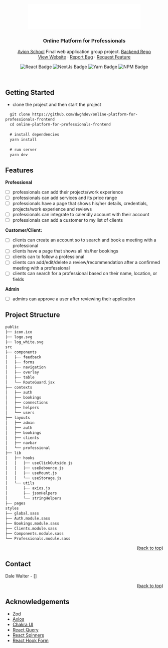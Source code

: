 <!-- Project Logo -->
<div align="center">
  <a href="https://github.com/dwghdev/slack-clone-react">
    <img src="public/workflow_logo_white.svg" height="80">
  </a>

  <h3 align="center">Online Platform for Professionals</h3>
  <p align="center">
    <a href="https://www.avionschool.com/">Avion School</a>
    <span>Final web application group project.</span>
    <a href="https://www.github.com/gdperalta/online-platform-for-professionals-api">Backend Repo</a>
    <br/>
    <a href="https://github.com/dwghdev/slack-clone-react">View Website</a>
    ·
    <a href="https://github.com/dwghdev/slack-clone-react">Report Bug</a>
    ·
    <a href="https://github.com/dwghdev/slack-clone-react">Request Feature</a>

  ![React Badge] ![NextJs Badge] ![Yarn Badge] ![NPM Badge]
  </p>
</div>
<br/>


## Getting Started
- clone the project and then start the project

```
  git clone https://github.com/dwghdev/online-platform-for-professionals-frontend
  cd online-platform-for-professionals-frontend

  # install dependencies
  yarn install

  # run server
  yarn dev
```

## Features

**Professional**
- [ ] professionals can add their projects/work experience
- [ ] professionals can add services and its price range
- [ ] professionals have a page that shows his/her details, credentials, projects/work experience and reviews
- [ ] professionals can integrate to calendly account with their account
- [ ] professionals can add a customer to my list of clients

**Customer/Client:**
- [ ] clients can create an account so to search and book a meeting with a professional
- [ ] clients have a page that shows all his/her bookings
- [ ] clients can to follow a professional
- [ ] clients can add/edit/delete a review/recommendation after a confirmed meeting with a professional
- [ ] clients can search for a professional based on their name, location, or fields

**Admin**
- [ ] admins can approve a user after reviewing their application

## Project Structure
```
public
├── icon.ico
├── logo.svg
├── log_white.svg
src
├── components
│   ├── feedback
│   ├── forms
│   ├── navigation
│   ├── overlay
│   ├── table
│   └── RouteGuard.jsx
├── contexts
│   ├── auth
│   ├── bookings
│   ├── connections
│   ├── helpers
│   └── users
├── layouts
│   ├── admin
│   ├── auth
│   ├── bookings
│   ├── clients
│   ├── navbar
│   └── professional
├── lib
│   ├── hooks
│   │   ├── useClickOutside.js
│   │   ├── useDebounce.js
│   │   ├── useMount.js
│   │   └── useStorage.js
│   └── utils
│       ├── axios.js
│       ├── jsonHelpers
│       └── stringHelpers
├── pages
styles
├── global.sass
├── Auth.module.sass
├── Bookings.module.sass
├── Clients.module.sass
├── Components.module.sass
└── Professionals.module.sass
```

<p align="right">(<a href="#top">back to top</a>)</p>


## Contact

Dale Walter - []

<p align="right">(<a href="#top">back to top</a>)</p>

## Acknowledgements

* [Zod]
* [Axios]
* [Chakra UI]
* [React Query]
* [React Spinners]
* [React Hook Form]

<!-- links & images -->
[React Badge]: https://img.shields.io/badge/React-v17.0.2-%2361DAFB?style=flat-square&logo=React
[NextJs Badge]: https://img.shields.io/badge/NextJs-v12.1.0-000000?style=flat-square&logo=Next.js
[Yarn Badge]: https://img.shields.io/badge/Yarn-v1.22.17-2c8ebb?style=flat-square&logo=Yarn
[NPM Badge]: https://img.shields.io/badge/NPM-v8.3.1-cb3837?style=flat-square&logo=npm

<!-- Acknowledgements -->
[Zod]: https://github.com/colinhacks/zod
[Axios]: https://github.com/axios/axios
[Chakra UI]: https://github.com/chakra-ui/chakra-ui
[React Query]: https://github.com/tannerlinsley/react-query 
[React Spinners]: https://github.com/davidhu2000/react-spinners
[React Hook Form]: https://github.com/react-hook-form/react-hook-form
